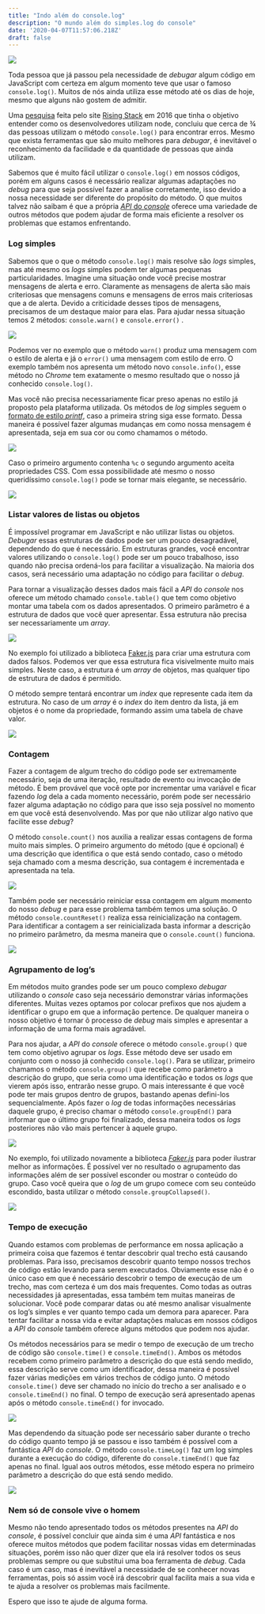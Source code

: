 ```yaml
---
title: "Indo além do console.log"
description: "O mundo além do simples.log do console"
date: '2020-04-07T11:57:06.218Z'
draft: false
---
```


![](./images/console-log-text.jpeg)

Toda pessoa que já passou pela necessidade de _debugar_ algum código em JavaScript com certeza em algum momento teve que usar o famoso `console.log()`. Muitos de nós ainda utiliza esse método até os dias de hoje, mesmo que alguns não gostem de admitir.

Uma [pesquisa](https://blog.risingstack.com/node-js-developer-survey-results-2016/) feita pelo site [Rising Stack](https://risingstack.com/) em 2016 que tinha o objetivo entender como os desenvolvedores utilizam node, concluiu que cerca de ¾ das pessoas utilizam o método `console.log()` para encontrar erros. Mesmo que exista ferramentas que são muito melhores para _debugar_, é inevitável o reconhecimento da facilidade e da quantidade de pessoas que ainda utilizam.

Sabemos que é muito fácil utilizar o `console.log()` em nossos códigos, porém em alguns casos é necessário realizar algumas adaptações no _debug_ para que seja possível fazer a analise corretamente, isso devido a nossa necessidade ser diferente do propósito do método. O que muitos talvez não saibam é que a própria [_API_ do _console_](https://console.spec.whatwg.org/) oferece uma variedade de outros métodos que podem ajudar de forma mais eficiente a resolver os problemas que estamos enfrentando.

### Log simples

Sabemos que o que o método `console.log()` mais resolve são _logs_ simples, mas até mesmo os _logs_ simples podem ter algumas pequenas particularidades. Imagine uma situação onde você precise mostrar mensagens de alerta e erro. Claramente as mensagens de alerta são mais criteriosas que mensagens comuns e mensagens de erros mais criteriosas que a de alerta. Devido a criticidade desses tipos de mensagens, precisamos de um destaque maior para elas. Para ajudar nessa situação temos 2 métodos: `console.warn()` e `console.error()` .

![](./images/console-log-warn-error-info-simple.png)

Podemos ver no exemplo que o método `warn()` produz uma mensagem com o estilo de alerta e já o `error()` uma mensagem com estilo de erro. O exemplo também nos apresenta um método novo `console.info()`, esse método no _Chrome_ tem exatamente o mesmo resultado que o nosso já conhecido `console.log()`.

Mas você não precisa necessariamente ficar preso apenas no estilo já proposto pela plataforma utilizada. Os métodos de _log_ simples seguem o [formato de estilo _printf_](https://en.wikipedia.org/wiki/Printf_format_string), caso a primeira string siga esse formato. Dessa maneira é possível fazer algumas mudanças em como nossa mensagem é apresentada, seja em sua cor ou como chamamos o método.

![](./images/console-log-printf-style.png)

Caso o primeiro argumento contenha `%c` o segundo argumento aceita propriedades CSS. Com essa possibilidade até mesmo o nosso queridíssimo `console.log()` pode se tornar mais elegante, se necessário.

![](./images/console-log-printf-with-css.png)

### Listar valores de listas ou objetos

É impossível programar em JavaScript e não utilizar listas ou objetos. _Debugar_ essas estruturas de dados pode ser um pouco desagradável, dependendo do que é necessário. Em estruturas grandes, você encontrar valores utilizando o `console.log()` pode ser um pouco trabalhoso, isso quando não precisa ordená-los para facilitar a visualização. Na maioria dos casos, será necessário uma adaptação no código para facilitar o _debug_.

Para tornar a visualização desses dados mais fácil a _API_ do _console_ nos oferece um método chamado `console.table()` que tem como objetivo montar uma tabela com os dados apresentados. O primeiro parâmetro é a estrutura de dados que você quer apresentar. Essa estrutura não precisa ser necessariamente um _array_.

![](./images/console-table.png)

No exemplo foi utilizado a biblioteca [Faker.js](https://github.com/marak/Faker.js/) para criar uma estrutura com dados falsos. Podemos ver que essa estrutura fica visivelmente muito mais simples. Neste caso, a estrutura é um _array_ de objetos, mas qualquer tipo de estrutura de dados é permitido.

O método sempre tentará encontrar um _index_ que represente cada item da estrutura. No caso de um _array_ é o _index_ do item dentro da lista, já em objetos é o nome da propriedade, formando assim uma tabela de chave valor.

![](./images/console-table-with-object.png)

### Contagem

Fazer a contagem de algum trecho do código pode ser extremamente necessário, seja de uma iteração, resultado de evento ou invocação de método. É bem provável que você opte por incrementar uma variável e ficar fazendo _log_ dela a cada momento necessário, porém pode ser necessário fazer alguma adaptação no código para que isso seja possível no momento em que você está desenvolvendo. Mas por que não utilizar algo nativo que facilite esse _debug_?

O método `console.count()` nos auxilia a realizar essas contagens de forma muito mais simples. O primeiro argumento do método (que é opcional) é uma descrição que identifica o que está sendo contado, caso o método seja chamado com a mesma descrição, sua contagem é incrementada e apresentada na tela.

![](./images/console-count.png)

Também pode ser necessário reiniciar essa contagem em algum momento do nosso _debug_ e para esse problema também temos uma solução. O método `console.countReset()` realiza essa reinicialização na contagem. Para identificar a contagem a ser reinicializada basta informar a descrição no primeiro parâmetro, da mesma maneira que o `console.count()` funciona.

![](./images/console-count-with-countReset.png)

### Agrupamento de log’s

Em métodos muito grandes pode ser um pouco complexo _debugar_ utilizando o _console_ caso seja necessário demonstrar várias informações diferentes. Muitas vezes optamos por colocar prefixos que nos ajudem a identificar o grupo em que a informação pertence. De qualquer maneira o nosso objetivo é tornar õ processo de _debug_ mais simples e apresentar a informação de uma forma mais agradável.

Para nos ajudar, a _API_ do _console_ oferece o método `console.group()` que tem como objetivo agrupar os _logs_. Esse método deve ser usado em conjunto com o nosso já conhecido `console.log()`. Para se utilizar, primeiro chamamos o método `console.group()` que recebe como parâmetro a descrição do grupo, que seria como uma identificação e todos os _logs_ que vierem após isso, entrarão nesse grupo. O mais interessante é que você pode ter mais grupos dentro de grupos, bastando apenas defini-los sequencialmente. Após fazer o _log_ de todas informações necessárias daquele grupo, é preciso chamar o método `console.groupEnd()` para informar que o último grupo foi finalizado, dessa maneira todos os _logs_ posteriores não vão mais pertencer à aquele grupo.

![](./images/console-group.png)

No exemplo, foi utilizado novamente a biblioteca [_Faker.js_](https://github.com/marak/Faker.js/) para poder ilustrar melhor as informações. É possível ver no resultado o agrupamento das informações além de ser possível esconder ou mostrar o conteúdo do grupo. Caso você queira que o _log_ de um grupo comece com seu conteúdo escondido, basta utilizar o método `console.groupCollapsed()`.

![](./images/console-groupCollapsed.png)

### Tempo de execução

Quando estamos com problemas de performance em nossa aplicação a primeira coisa que fazemos é tentar descobrir qual trecho está causando problemas. Para isso, precisamos descobrir quanto tempo nossos trechos de código estão levando para serem executados. Obviamente esse não é o único caso em que é necessário descobrir o tempo de execução de um trecho, mas com certeza é um dos mais frequentes. Como todas as outras necessidades já apresentadas, essa também tem muitas maneiras de solucionar. Você pode comparar datas ou até mesmo analisar visualmente os log’s simples e ver quanto tempo cada um demora para aparecer. Para tentar facilitar a nossa vida e evitar adaptações malucas em nossos códigos a _API_ do _console_ também oferece alguns métodos que podem nos ajudar.

Os métodos necessários para se medir o tempo de execução de um trecho de código são `console.time()` e `console.timeEnd()`. Ambos os métodos recebem como primeiro parâmetro a descrição do que está sendo medido, essa descrição serve como um identificador, dessa maneira é possível fazer várias medições em vários trechos de código junto. O método `console.time()` deve ser chamado no início do trecho a ser analisado e o `console.timeEnd()` no final. O tempo de execução será apresentado apenas após o método `console.timeEnd()` for invocado.

![](./images/console-time-timeEnd.png)

Mas dependendo da situação pode ser necessário saber durante o trecho do código quanto tempo já se passou e isso também é possível com a fantástica _API_ do _console_. O método `console.timeLog()` faz um log simples durante a execução do código, diferente do `console.timeEnd()` que faz apenas no final. Igual aos outros métodos, esse método espera no primeiro parâmetro a descrição do que está sendo medido.

![](./images/console-timeLog.png)

### Nem só de console vive o homem

Mesmo não tendo apresentado todos os métodos presentes na _API_ do _console_, é possível concluir que ainda sim é uma _API_ fantástica e nos oferece muitos métodos que podem facilitar nossas vidas em determinadas situações, porém isso não quer dizer que ela irá resolver todos os seus problemas sempre ou que substitui uma boa ferramenta de _debug_. Cada caso é um caso, mas é inevitável a necessidade de se conhecer novas ferramentas, pois só assim você irá descobrir qual facilita mais a sua vida e te ajuda a resolver os problemas mais facilmente.

Espero que isso te ajude de alguma forma.


